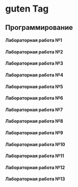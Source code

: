 # guten Tag
## Программирование
#### Лабораторная работа №1
#### Лабораторная работа №2
#### Лабораторная работа №3
#### Лабораторная работа №4
#### Лабораторная работа №5
#### Лабораторная работа №6
#### Лабораторная работа №7
#### Лабораторная работа №8
#### Лабораторная работа №9
#### Лабораторная работа №10
#### Лабораторная работа №11
#### Лабораторная работа №12
#### Лабораторная работа №13
